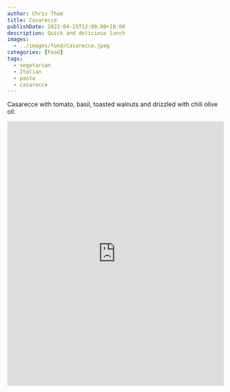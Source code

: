 ```yaml
---
author: Chris Tham
title: Casarecce
publishDate: 2022-04-25T12:00:00+10:00
description: Quick and delicious lunch
images:
  - ../images/food/Casarecce.jpeg
categories: [Food]
tags:
  - vegetarian
  - Italian
  - pasta
  - casarecce
---
```


Casarecce with tomato, basil, toasted walnuts and drizzled with chili olive oil.

<iframe src="https://www.facebook.com/plugins/post.php?href=https%3A%2F%2Fwww.facebook.com%2Fchris1.tham%2Fposts%2Fpfbid09WJvejF766kE4QtGSEaAy4oz9A538B8mCcsmTzbe2MLv7xZwVtVmRFPZEwoQhjvel&show_text=true&width=500" width="500" height="610" style="border:none;overflow:hidden" scrolling="no" frameborder="0" allowfullscreen="true" allow="autoplay; clipboard-write; encrypted-media; picture-in-picture; web-share"></iframe>
